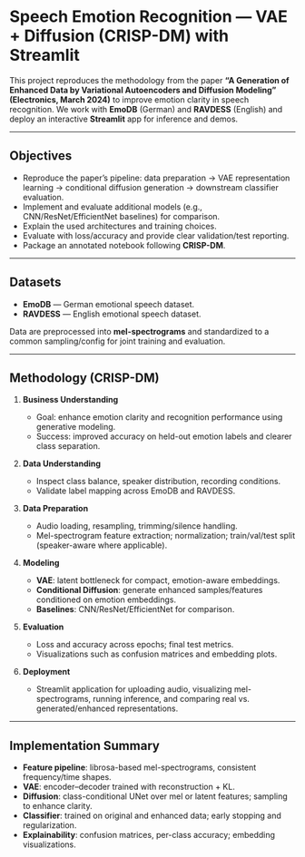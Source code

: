 # Speech Emotion Recognition — VAE + Diffusion (CRISP-DM) with Streamlit

This project reproduces the methodology from the paper **“A Generation of Enhanced Data by Variational Autoencoders and Diffusion Modeling” (Electronics, March 2024)** to improve emotion clarity in speech recognition. We work with **EmoDB** (German) and **RAVDESS** (English) and deploy an interactive **Streamlit** app for inference and demos.

---

## Objectives

* Reproduce the paper’s pipeline: data preparation → VAE representation learning → conditional diffusion generation → downstream classifier evaluation.
* Implement and evaluate additional models (e.g., CNN/ResNet/EfficientNet baselines) for comparison.
* Explain the used architectures and training choices.
* Evaluate with loss/accuracy and provide clear validation/test reporting.
* Package an annotated notebook following **CRISP-DM**.

---

## Datasets

* **EmoDB** — German emotional speech dataset.
* **RAVDESS** — English emotional speech dataset.

Data are preprocessed into **mel-spectrograms** and standardized to a common sampling/config for joint training and evaluation.

---

## Methodology (CRISP-DM)

1. **Business Understanding**

   * Goal: enhance emotion clarity and recognition performance using generative modeling.
   * Success: improved accuracy on held-out emotion labels and clearer class separation.
2. **Data Understanding**

   * Inspect class balance, speaker distribution, recording conditions.
   * Validate label mapping across EmoDB and RAVDESS.
3. **Data Preparation**

   * Audio loading, resampling, trimming/silence handling.
   * Mel-spectrogram feature extraction; normalization; train/val/test split (speaker-aware where applicable).
4. **Modeling**

   * **VAE**: latent bottleneck for compact, emotion-aware embeddings.
   * **Conditional Diffusion**: generate enhanced samples/features conditioned on emotion embeddings.
   * **Baselines**: CNN/ResNet/EfficientNet for comparison.
5. **Evaluation**

   * Loss and accuracy across epochs; final test metrics.
   * Visualizations such as confusion matrices and embedding plots.
6. **Deployment**

   * Streamlit application for uploading audio, visualizing mel-spectrograms, running inference, and comparing real vs. generated/enhanced representations.

---

## Implementation Summary

* **Feature pipeline**: librosa-based mel-spectrograms, consistent frequency/time shapes.
* **VAE**: encoder–decoder trained with reconstruction + KL.
* **Diffusion**: class-conditional UNet over mel or latent features; sampling to enhance clarity.
* **Classifier**: trained on original and enhanced data; early stopping and regularization.
* **Explainability**: confusion matrices, per-class accuracy; embedding visualizations.



